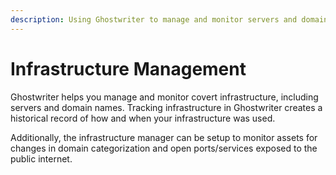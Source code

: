 ```yaml
---
description: Using Ghostwriter to manage and monitor servers and domain names
---
```


# Infrastructure Management

Ghostwriter helps you manage and monitor covert infrastructure, including servers and domain names. Tracking infrastructure in Ghostwriter creates a historical record of how and when your infrastructure was used.

Additionally, the infrastructure manager can be setup to monitor assets for changes in domain categorization and open ports/services exposed to the public internet.

